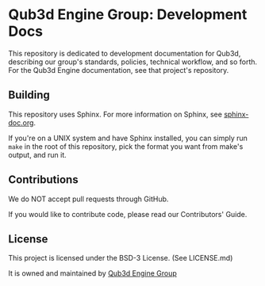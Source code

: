 # Qub3d Engine Group: Development Docs

This repository is dedicated to development documentation for Qub3d,
describing our group's standards, policies, technical workflow, and so forth.
For the Qub3d Engine documentation, see that project's repository.

## Building

This repository uses Sphinx. For more information on Sphinx, see
[sphinx-doc.org](https://sphinx-doc.org).

If you're on a UNIX system and have Sphinx installed, you can simply run
`make` in the root of this repository, pick the format you want from
make's output, and run it.

## Contributions

We do NOT accept pull requests through GitHub.

If you would like to contribute code, please read
our Contributors' Guide.

## License

This project is licensed under the BSD-3 License. (See LICENSE.md)

It is owned and maintained by [Qub3d Engine Group](https://qub3d.org)
